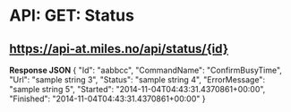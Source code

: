 API: GET: Status
===
https://api-at.miles.no/api/status/{id}
---

**Response JSON**
	{
  		"Id": "aabbcc",
  		"CommandName": "ConfirmBusyTime",
  		"Url": "sample string 3",
  		"Status": "sample string 4",
  		"ErrorMessage": "sample string 5",
  		"Started": "2014-11-04T04:43:31.4370861+00:00",
  		"Finished": "2014-11-04T04:43:31.4370861+00:00"
	}